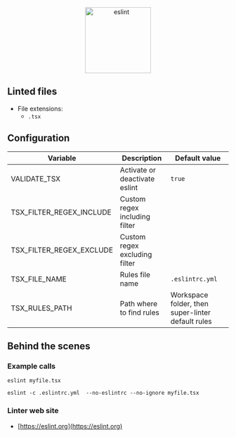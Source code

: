 <!-- markdownlint-disable MD033 MD041 -->
<!-- Generated by .automation/build.py, please do not update manually -->

<div align="center">
  <a href="https://eslint.org" target="blank" title="Visit linter Web Site">
    <img src="https://miro.medium.com/max/875/1*jFyfsakE2WBv5sFjBQUsuw.png" alt="eslint" height="150px">
  </a>
</div>

## Linted files

- File extensions:
  - `.tsx`

## Configuration

| Variable | Description | Default value |
| ----------------- | -------------- | -------------- |
| VALIDATE_TSX | Activate or deactivate eslint | `true` |
| TSX_FILTER_REGEX_INCLUDE | Custom regex including filter |  |
| TSX_FILTER_REGEX_EXCLUDE | Custom regex excluding filter |  |
| TSX_FILE_NAME | Rules file name | `.eslintrc.yml` |
| TSX_RULES_PATH | Path where to find rules | Workspace folder, then super-linter default rules |

## Behind the scenes

### Example calls

```shell
eslint myfile.tsx
```

```shell
eslint -c .eslintrc.yml  --no-eslintrc --no-ignore myfile.tsx
```

### Linter web site
- [https://eslint.org](https://eslint.org)

